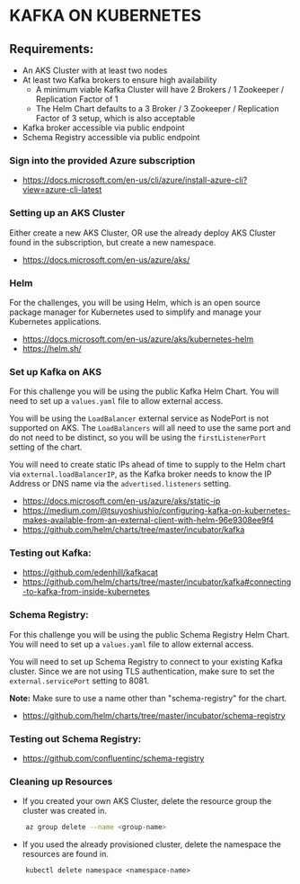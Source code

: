 # KAFKA ON KUBERNETES

## Requirements:

- An AKS Cluster with at least two nodes
- At least two Kafka brokers to ensure high availability
    - A minimum viable Kafka Cluster will have 2 Brokers / 1 Zookeeper / Replication Factor of 1
    - The Helm Chart defaults to a 3 Broker / 3 Zookeeper / Replication Factor of 3 setup, which is also acceptable
- Kafka broker accessible via public endpoint
- Schema Registry accessible via public endpoint

### Sign into the provided Azure subscription

- https://docs.microsoft.com/en-us/cli/azure/install-azure-cli?view=azure-cli-latest

### Setting up an AKS Cluster

Either create a new AKS Cluster, OR use the already deploy AKS Cluster found in the subscription, but create a new namespace.

- https://docs.microsoft.com/en-us/azure/aks/

### Helm

For the challenges, you will be using Helm, which is an open source package manager for Kubernetes used to simplify and manage your Kubernetes applications.

- https://docs.microsoft.com/en-us/azure/aks/kubernetes-helm
- https://helm.sh/

### Set up Kafka on AKS

For this challenge you will be using the public Kafka Helm Chart. You will need to set up a `values.yaml` file to allow external access.

You will be using the `LoadBalancer` external service as NodePort is not supported on AKS. The `LoadBalancers` will all need to use the same port and do not need to be distinct, so you will be using the `firstListenerPort` setting of the chart.

You will need to create static IPs ahead of time to supply to the Helm chart via `external.loadBalancerIP`, as the Kafka broker needs to know the IP Address or DNS name via the `advertised.listeners` setting.

- https://docs.microsoft.com/en-us/azure/aks/static-ip
- https://medium.com/@tsuyoshiushio/configuring-kafka-on-kubernetes-makes-available-from-an-external-client-with-helm-96e9308ee9f4
- https://github.com/helm/charts/tree/master/incubator/kafka

### Testing out Kafka:

- https://github.com/edenhill/kafkacat
- https://github.com/helm/charts/tree/master/incubator/kafka#connecting-to-kafka-from-inside-kubernetes

### Schema Registry:

For this challenge you will be using the public Schema Registry Helm Chart. You will need to set up a `values.yaml` file to allow external access.

You will need to set up Schema Registry to connect to your existing Kafka cluster. Since we are not using TLS authentication, make sure to set the `external.servicePort` setting to 8081.

**Note:** Make sure to use a name other than "schema-registry" for the chart.

- https://github.com/helm/charts/tree/master/incubator/schema-registry

### Testing out Schema Registry:

- https://github.com/confluentinc/schema-registry

### Cleaning up Resources

- If you created your own AKS Cluster, delete the resource group the cluster was created in.

```bash
    az group delete --name <group-name>
```

- If you used the already provisioned cluster, delete the namespace the resources are found in.
```
    kubectl delete namespace <namespace-name>
```
